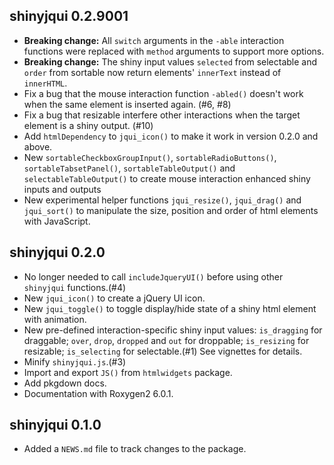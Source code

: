 ## shinyjqui 0.2.9001

* __Breaking change:__ All `switch` arguments in the `-able` interaction functions were replaced with `method` arguments to support more options.
* __Breaking change:__ The shiny input values `selected` from selectable and `order` from sortable now return elements' `innerText` instead of `innerHTML`.
* Fix a bug that the mouse interaction function `-abled()` doesn't work when the same element is inserted again. (#6, #8)
* Fix a bug that resizable interfere other interactions when the target element is a shiny output. (#10)
* Add `htmlDependency` to `jqui_icon()` to make it work in version 0.2.0 and above.
* New `sortableCheckboxGroupInput()`, `sortableRadioButtons()`, `sortableTabsetPanel()`, `sortableTableOutput()` and `selectableTableOutput()` to create mouse interaction enhanced shiny inputs and outputs
* New experimental helper functions `jqui_resize()`, `jqui_drag()` and 
`jqui_sort()` to manipulate the size, position and order of html elements with 
JavaScript.

## shinyjqui 0.2.0

* No longer needed to call `includeJqueryUI()` before using other `shinyjqui` functions.(#4)
* New `jqui_icon()` to create a jQuery UI icon.
* New `jqui_toggle()` to toggle display/hide state of a shiny html element with animation.
* New pre-defined interaction-specific shiny input values: `is_dragging` for draggable; `over`, `drop`, `dropped` and `out` for droppable; `is_resizing` for resizable; `is_selecting` for selectable.(#1) See vignettes for details. 
* Minify `shinyjqui.js`.(#3)
* Import and export `JS()` from `htmlwidgets` package.
* Add pkgdown docs.
* Documentation with Roxygen2 6.0.1.

## shinyjqui 0.1.0

* Added a `NEWS.md` file to track changes to the package.



